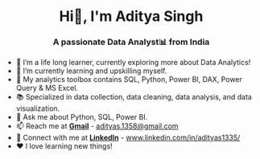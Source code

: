 <!-- ## Hi there!👋 I'm Aditya Singh
### A passionate Data Analyst! -->

<h1 align="center">Hi👋, I'm Aditya Singh </h1>
<h3 align="center">A passionate Data Analyst📊 from India </h3>


<!--**adityas1335/adityas1335** is a ✨ _special_ ✨ repository because its `README.md` (this file) appears on your GitHub profile. 

Here are some ideas to get you started:-->

- 🔭 I’m a life long learner, currently exploring more about Data Analytics!
- 🌱 I’m currently learning and upskilling myself. 
- 🧰 My analytics toolbox contains SQL, Python, Power BI, DAX, Power Query & MS Excel.
- 📚 Specialized in data collection, data cleaning, data analysis, and data visualization.
- 💬 Ask me about Python, SQL, Power BI.
- 📫 Reach me at **[Gmail](mailto:adityas.1358@gmail.com)** - adityas.1358@gmail.com
- 🔗 Connect with me at **[LinkedIn](https://www.linkedin.com/in/adityas1335/)** - www.linkedin.com/in/adityas1335/
- ❤️ I love learning new things!
